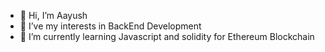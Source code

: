 - 👋 Hi, I’m Aayush
- 👀 I’ve my interests in BackEnd Development
- 🌱 I’m currently learning Javascript and solidity for Ethereum Blockchain

<!---
Aayush2205/Aayush2205 is a ✨ special ✨ repository because its `README.md` (this file) appears on your GitHub profile.
You can click the Preview link to take a look at your changes.
--->
